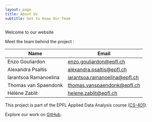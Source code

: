 ```yaml
---
layout: page
title: About Us
subtitle: Get to Know Our Team
---
```


Welcome to our website

Meet the team behind the project :

| Name                    | Email                                           |
|-------------------------|-------------------------------------------------|
| Enzo Gouliardon         | [enzo.gouliardon@epfl.ch](mailto:enzo.gouliardon@epfl.ch)      |
| Alexandra Psaltis       | [alexandra.psaltis@epfl.ch](mailto:alexandra.psaltis@epfl.ch)  |
| Iarantsoa Ramanoelina   | [iarantsoa.ramanoelina@epfl.ch](mailto:iarantsoa.ramanoelina@epfl.ch)|
| Thomas van Spaendonk    | [thomas.vanspaendonk@epfl.ch](mailto:thomas.vanspaendonk@epfl.ch)|
| Hélène Zablit           | [helene.zablit@epfl.ch](mailto:helene.zablit@epfl.ch)          |

This project is part of the EPFL Applied Data Analysis course ([CS-401](https://epfl-ada.github.io/teaching/fall2024/cs401/)).

Explore our work on [GitHub](https://github.com/epfl-ada/ada-2024-project-x0x0).

